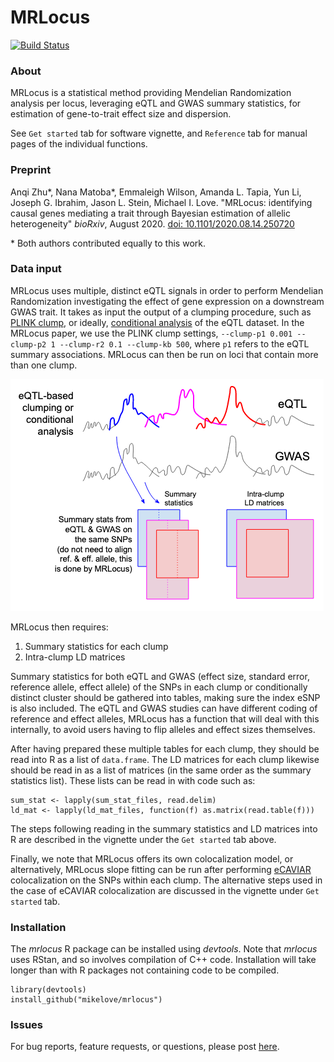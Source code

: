 # MRLocus

[![Build Status](https://travis-ci.com/mikelove/mrlocus.svg?branch=master)](https://travis-ci.com/mikelove/mrlocus)

### About

MRLocus is a statistical method providing Mendelian Randomization
analysis per locus, leveraging eQTL and GWAS summary statistics, for
estimation of gene-to-trait effect size and dispersion.

See `Get started` tab for software vignette, and `Reference` tab for
manual pages of the individual functions.

### Preprint

Anqi Zhu\*, Nana Matoba\*, Emmaleigh Wilson, Amanda L. Tapia, Yun Li,
Joseph G. Ibrahim, Jason L. Stein, Michael I. Love.
"MRLocus: identifying causal genes mediating a trait through Bayesian
estimation of allelic heterogeneity"
*bioRxiv*, August 2020.
[doi: 10.1101/2020.08.14.250720](https://doi.org/10.1101/2020.08.14.250720)

\* Both authors contributed equally to this work.

### Data input

MRLocus uses multiple, distinct eQTL signals in order to perform
Mendelian Randomization investigating the effect of gene expression on
a downstream GWAS trait. It takes as input the output of a clumping
procedure, such
as [PLINK clump](https://zzz.bwh.harvard.edu/plink/clump.shtml), or
ideally,
[conditional analysis](https://pubmed.ncbi.nlm.nih.gov/28165122/) of
the eQTL dataset.
In the MRLocus paper, we use the PLINK clump settings,
`--clump-p1 0.001 --clump-p2 1 --clump-r2 0.1 --clump-kb 500`,
where `p1` refers to the eQTL summary associations. 
MRLocus can then be run on loci that contain more than one
clump.

![Diagram of input data, also described below](man/figures/inputdata.png)

MRLocus then requires:

1. Summary statistics for each clump
2. Intra-clump LD matrices

Summary statistics for both eQTL and GWAS (effect size, standard
error, reference allele, effect allele) of the SNPs in each clump or
conditionally distinct cluster should be gathered into tables, making
sure the index eSNP is also included. The eQTL and GWAS studies can
have different coding of reference and effect alleles, MRLocus has a
function that will deal with this internally, to avoid users having to
flip alleles and effect sizes themselves.

After having prepared these multiple tables for each clump, they
should be read into R as a list of `data.frame`. The LD matrices for
each clump likewise should be read in as a list of matrices (in the
same order as the summary statistics list). These lists can be read in
with code such as:

```
sum_stat <- lapply(sum_stat_files, read.delim)
ld_mat <- lapply(ld_mat_files, function(f) as.matrix(read.table(f)))
```

The steps following reading in the summary statistics and LD matrices
into R are described in the vignette under the `Get started` tab above.

Finally, we note that MRLocus offers its own colocalization model, or
alternatively, MRLocus slope fitting can be run after performing 
[eCAVIAR](https://pubmed.ncbi.nlm.nih.gov/27866706/) colocalization on
the SNPs within each clump. The alternative steps used in the case
of eCAVIAR colocalization are discussed in the vignette under `Get
started` tab.

### Installation

The *mrlocus* R package can be installed using *devtools*. Note that
*mrlocus* uses RStan, and so involves compilation of C++ code.
Installation will take longer than with R packages not containing code
to be compiled.

```
library(devtools)
install_github("mikelove/mrlocus")
```

### Issues

For bug reports, feature requests, or questions, please post 
[here](https://github.com/mikelove/mrlocus/issues/new/choose).
